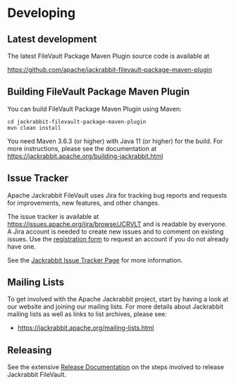<!--
   Licensed to the Apache Software Foundation (ASF) under one or more
   contributor license agreements.  See the NOTICE file distributed with
   this work for additional information regarding copyright ownership.
   The ASF licenses this file to You under the Apache License, Version 2.0
   (the "License"); you may not use this file except in compliance with
   the License.  You may obtain a copy of the License at

       http://www.apache.org/licenses/LICENSE-2.0

   Unless required by applicable law or agreed to in writing, software
   distributed under the License is distributed on an "AS IS" BASIS,
   WITHOUT WARRANTIES OR CONDITIONS OF ANY KIND, either express or implied.
   See the License for the specific language governing permissions and
   limitations under the License.
-->

Developing
==========

<!-- MACRO{toc} -->

Latest development
------------------
The latest FileVault Package Maven Plugin source code is available at

   <https://github.com/apache/jackrabbit-filevault-package-maven-plugin>


Building FileVault Package Maven Plugin
------------------
You can build FileVault Package Maven Plugin using Maven:

    cd jackrabbit-filevault-package-maven-plugin
    mvn clean install

You need Maven 3.6.3 (or higher) with Java 11 (or higher) for the build.
For more instructions, please see the documentation at <https://jackrabbit.apache.org/building-jackrabbit.html>

Issue Tracker
-------------
Apache Jackrabbit FileVault uses Jira for tracking bug reports and requests for improvements, new features, 
and other changes.

The issue tracker is available at <https://issues.apache.org/jira/browse/JCRVLT> and is readable by everyone. 
A Jira account is needed to create new issues and to comment on existing issues. Use the
[registration form](https://selfserve.apache.org/jira-account.html) to request an account if you 
do not already have one.

See the [Jackrabbit Issue Tracker Page](https://jackrabbit.apache.org/issue-tracker.html) for more information.


Mailing Lists
-------------
To get involved with the Apache Jackrabbit project, start by having a
look at our website and joining our mailing lists. For more details about
Jackrabbit mailing lists as well as links to list archives, please see:

* https://jackrabbit.apache.org/mailing-lists.html

Releasing
---------
See the extensive [Release Documentation](howto_release.html) on the steps
involved to release Jackrabbit FileVault.
